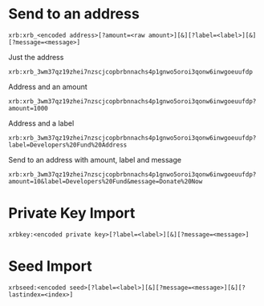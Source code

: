 # Send to an address

    xrb:xrb_<encoded address>[?amount=<raw amount>][&][?label=<label>][&][?message=<message>]

Just the address

    xrb:xrb_3wm37qz19zhei7nzscjcopbrbnnachs4p1gnwo5oroi3qonw6inwgoeuufdp

Address and an amount

    xrb:xrb_3wm37qz19zhei7nzscjcopbrbnnachs4p1gnwo5oroi3qonw6inwgoeuufdp?amount=1000

Address and a label

    xrb:xrb_3wm37qz19zhei7nzscjcopbrbnnachs4p1gnwo5oroi3qonw6inwgoeuufdp?label=Developers%20Fund%20Address

Send to an address with amount, label and message

    xrb:xrb_3wm37qz19zhei7nzscjcopbrbnnachs4p1gnwo5oroi3qonw6inwgoeuufdp?amount=10&label=Developers%20Fund&message=Donate%20Now

# Private Key Import

    xrbkey:<encoded private key>[?label=<label>][&][?message=<message>]

# Seed Import

    xrbseed:<encoded seed>[?label=<label>][&][?message=<message>][&][?lastindex=<index>]